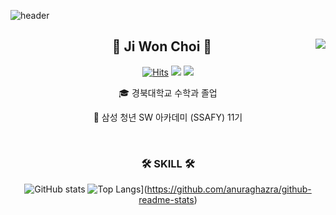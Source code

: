 ![header](https://capsule-render.vercel.app/api?type=wave&color=auto&text=ChoiGood)

<div align="center">
  
  <img align="right" src="http://mazassumnida.wtf/api/v2/generate_badge?boj=wldnjs3794"/>
  
## 👋 Ji Won Choi 👋 
  

  [![Hits](https://hits.seeyoufarm.com/api/count/incr/badge.svg?url=https%3A%2F%2Fgithub.com%2FChoiGood&count_bg=%2379C83D&title_bg=%23555555&icon=&icon_color=%23E7E7E7&title=hits&edge_flat=false)](https://hits.seeyoufarm.com) <a href="https://doteloper.tistory.com"><img src="https://img.shields.io/badge/-TechBlog-20C997?style=flat-square&logo=Velog&logoColor=white&"/></a> <a href="https://lava-thrush-ec8.notion.site/6c06cb79f2474823861cb102c593f855"><img src="https://img.shields.io/badge/-Portfolio-000000?style=flat-square&logo=Notion&logoColor=white"/></a>  

  

  🎓 경북대학교 수학과 졸업
  
  🔎 삼성 청년 SW 아카데미 (SSAFY) 11기    

  <br>

### 🛠 SKILL 🛠
 
</div>


<div align="center">
  
 ![GitHub stats](https://github-readme-stats.vercel.app/api?username=ChoiGood&show_icons=true&theme=radical)
 ![Top Langs](https://github-readme-stats.vercel.app/api/top-langs/?username=ChoiGood)](https://github.com/anuraghazra/github-readme-stats)
  
  
 
</div>

